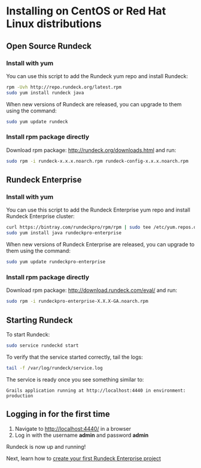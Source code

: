 # Installing on CentOS or Red Hat Linux distributions

## Open Source Rundeck

### Install with yum

You can use this script to add the Rundeck yum repo and install Rundeck:

```bash
rpm -Uvh http://repo.rundeck.org/latest.rpm
sudo yum install rundeck java
```

When new versions of Rundeck are released, you can upgrade to them using the command:

```bash
sudo yum update rundeck
```

### Install rpm package directly

Download rpm package: http://rundeck.org/downloads.html and run:

```bash
sudo rpm -i rundeck-x.x.x.noarch.rpm rundeck-config-x.x.x.noarch.rpm
```

## Rundeck Enterprise

### Install with yum

You can use this script to add the Rundeck Enterprise yum repo and install Rundeck Enterprise cluster:

```bash
curl https://bintray.com/rundeckpro/rpm/rpm | sudo tee /etc/yum.repos.d/bintray-rundeckpro-rpm.repo
sudo yum install java rundeckpro-enterprise
```

When new versions of Rundeck Enterprise are released, you can upgrade to them using the command:

```bash
sudo yum update rundeckpro-enterprise
```

### Install rpm package directly

Download rpm package: http://download.rundeck.com/eval/ and run:

```bash
sudo rpm -i rundeckpro-enterprise-X.X.X-GA.noarch.rpm
```

## Starting Rundeck

To start Rundeck:

```bash
sudo service rundeckd start
```

To verify that the service started correctly, tail the logs:

```bash
tail -f /var/log/rundeck/service.log
```

The service is ready once you see something similar to:

```
Grails application running at http://localhost:4440 in environment: production
```

## Logging in for the first time

1. Navigate to [http://localhost:4440/](http://localhost:4440/user/login) in a browser
1. Log in with the username **admin** and password **admin**

Rundeck is now up and running!

Next, learn how to [create your first Rundeck Enterprise project](/manual/03-getting-started.md#project-setup)
